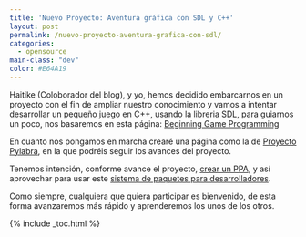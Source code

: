 ```yaml
---
title: 'Nuevo Proyecto: Aventura gráfica con SDL y C++'
layout: post
permalink: /nuevo-proyecto-aventura-grafica-con-sdl/
categories:
  - opensource
main-class: "dev"
color: #E64A19
---
```

<div class="iconcpp">
</div>

Haitike (Coloborador del blog), y yo, hemos decidido embarcarnos en un proyecto con el fin de ampliar nuestro conocimiento y vamos a intentar desarrollar un pequeño juego en C++, usando la libreria [SDL][1], para guiarnos un poco, nos basaremos en esta página: <a target="_blank" href="http://www.lazyfoo.net/SDL_tutorials/index.php">Beginning Game Programming</a>

En cuanto nos pongamos en marcha crearé una página como la de [Proyecto Pylabra][2], en la que podréis seguir los avances del proyecto.

Tenemos intención, conforme avance el proyecto, [crear un PPA][3], y así aprovechar para usar este [sistema de paquetes para desarrolladores][4].  

<!--ad-->


Como siempre, cualquiera que quiera participar es bienvenido, de esta forma avanzaremos más rápido y aprenderemos los unos de los otros.



 [1]: http://es.wikipedia.org/wiki/Simple_DirectMedia_Layer
 [2]: http://bashyc.blogspot.com/p/proyecto-pylabra.html
 [3]: https://elbauldelprogramador.com/como-crear-un-repositorio-ppa-how/
 [4]: https://elbauldelprogramador.com/que-son-los-ppa-what-ppa-is/

{% include _toc.html %}
